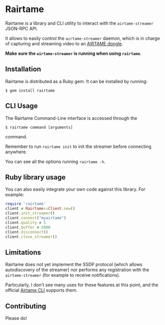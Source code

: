 # Rairtame

Rairtame is a library and CLI utility to interact with the `airtame-streamer` JSON-RPC API.

It allows to easily control the `airtame-streamer` daemon, which is in charge of capturing and streaming video to an [AIRTAME dongle](http://airtame.com).

**Make sure the `airtame-streamer` is running when using `rairtame`**.

## Installation

Rairtame is distributed as a Ruby gem. It can be installed by running:

    $ gem install rairtame

## CLI Usage

The Rairtame Command-Line interface is accessed through the

    $ rairtame command [arguments]

command.

Remember to run `rairtame init` to init the streamer before connecting anywhere.

You can see all the options running `rairtame -h`.

## Ruby library usage

You can also easily integrate your own code against this library. For example:

```ruby
require 'rairtame'
client = Rairtame::Client.new()
client.init_streamer()
client.connect("myairtame")
client.quality = 5
client.buffer = 5000
client.disconnect()
client.close_streamer()
```

## Limitations

Rairtame does not yet implement the SSDP protocol (which allows autodiscovery of the streamer) nor performs any registration with the `airtame-streamer` (for example to receive notifications).

Particularly, I don't see many uses for these features at this point, and the official [Airtame CLI](https://github.com/airtame/airtame-cli) supports them.

## Contributing

Please do!
